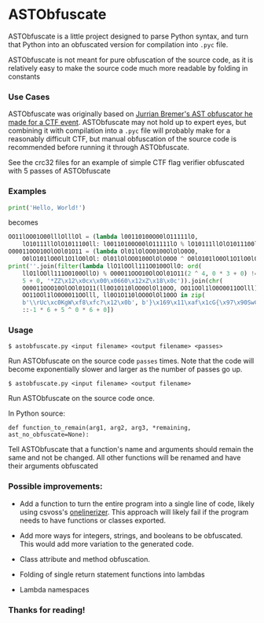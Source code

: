 # ASTObfuscate

ASTObfuscate is a little project designed to parse Python syntax, and turn that Python into an obfuscated version for compilation into  `.pyc` file.

ASTObfuscate is not meant for pure obfuscation of the source code, as it is relatively easy to make the source code much more readable by folding in constants

### Use Cases
ASTObfuscate was originally based on [Jurrian Bremer's AST obfuscator he made for a CTF event](http://jbremer.org/python-source-obfuscation-using-asts/).
ASTObfuscate may not hold up to expert eyes, but combining it with compilation into a `.pyc` file will probably make for a reasonably difficult CTF, but manual obfuscation
of the source code is recommended before running it through ASTObfuscate. 

See the crc32 files for an example of simple CTF flag verifier obfuscated with 5 passes of ASTObfuscate

### Examples
```python
print('Hello, World!')
```
becomes
```python
OO11lOO01O00lllOlllOl = (lambda l00110100O00lO11111lO,
    lO10111llOlO1011100ll: l00110100O00lO11111lO % lO10111llOlO1011100ll)
O00011OOO10OlOOl01O11 = (lambda Ol01lOlOO0100OlOlO0O0,
    O0lO101lO0Ol1O1lO0lOl: Ol01lOlOO0100OlOlO0O0 ^ O0lO101lO0Ol1O1lO0lOl)
print(''.join(filter(lambda llO1lOOll111O0100OllO: ord(
    llO1lOOll111O0100OllO) % O00011OOO10OlOOl01O11(2 ^ 4, 0 * 3 + 0) != 0 *
    5 + 0, '*ZZ\x12\x0cx\x00\x0660\x12xZ\x18\x0c')).join(chr(
    O00011OOO10OlOOl01O11(ll0O1O110lOO0OlOl10OO, OO11OOl1lO0O0011OOlll)) for
    OO11OOl1lO0O0011OOlll, ll0O1O110lOO0OlOl10OO in zip(
    b'\\rUc\xc0KgW\xf8\xfc?\x12\x0b', b'}\x169\x11\xaf\x1cG{\x97\x90SwC'))[
    ::-1 * 6 + 5 ^ 0 * 6 + 0])
```

### Usage
```$ astobfuscate.py <input filename> <output filename> <passes>```

Run ASTObfuscate on the source code `passes` times. Note that the code will become exponentially slower and larger as the number of passes go up.

```$ astobfuscate.py <input filename> <output filename>```

Run ASTObfuscate on the source code once. 

In Python source:

```def function_to_remain(arg1, arg2, arg3, *remaining, ast_no_obfuscate=None):```

Tell ASTObfuscate that a function's name and arguments should remain the same and not be changed. All other functions will be renamed and have their arguments obfuscated

### Possible improvements:
* Add a function to turn the entire program into a single line of code, likely using csvoss's [onelinerizer](https://github.com/csvoss/onelinerizer). This approach will likely fail
if the program needs to have functions or classes exported.

* Add more ways for integers, strings, and booleans to be obfuscated. This would add more variation to the generated code.

* Class attribute and method obfuscation.

* Folding of single return statement functions into lambdas

* Lambda namespaces

### Thanks for reading!